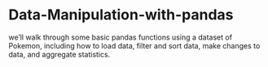 # Data-Manipulation-with-pandas
we’ll walk through some basic pandas functions using a dataset of Pokemon, including how to load data, filter and sort data, make changes to data, and aggregate statistics.
